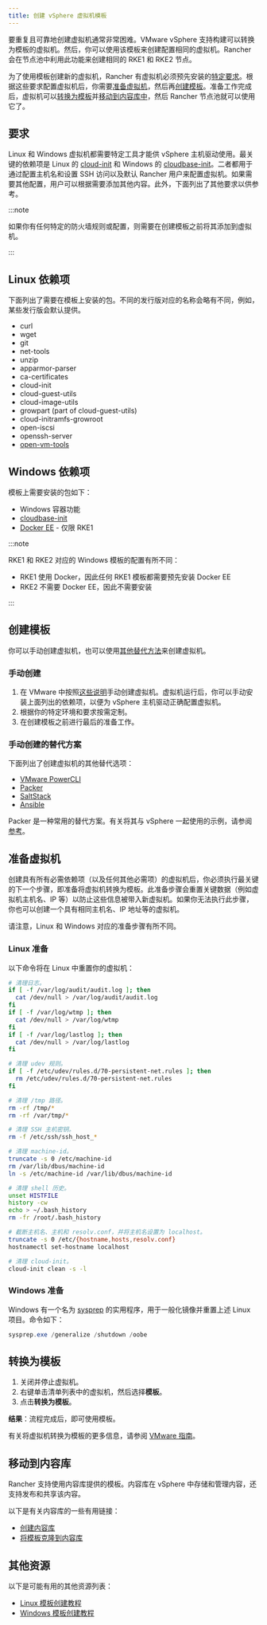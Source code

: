 ```yaml
---
title: 创建 vSphere 虚拟机模板
---
```


要重复且可靠地创建虚拟机通常非常困难。VMware vSphere 支持构建可以转换为模板的虚拟机。然后，你可以使用该模板来创建配置相同的虚拟机。Rancher 会在节点池中利用此功能来创建相同的 RKE1 和 RKE2 节点。

为了使用模板创建新的虚拟机，Rancher 有虚拟机必须预先安装的[特定要求](#要求)。根据这些要求配置虚拟机后，你需要[准备虚拟机](#准备虚拟机)，然后再[创建模板](#创建模板)。准备工作完成后，虚拟机可以[转换为模板](#转换为模板)并[移动到内容库中](#移动到内容库)，然后 Rancher 节点池就可以使用它了。


## 要求

Linux 和 Windows 虚拟机都需要特定工具才能供 vSphere 主机驱动使用。最关键的依赖项是 Linux 的 [cloud-init](https://cloud-init.io/) 和 Windows 的 [cloudbase-init](https://cloudbase.it/cloudbase-init/)。二者都用于通过配置主机名和设置 SSH 访问以及默认 Rancher 用户来配置虚拟机。如果需要其他配置，用户可以根据需要添加其他内容。此外，下面列出了其他要求以供参考。

:::note

如果你有任何特定的防火墙规则或配置，则需要在创建模板之前将其添加到虚拟机。

:::

## Linux 依赖项

下面列出了需要在模板上安装的包。不同的发行版对应的名称会略有不同，例如，某些发行版会默认提供。

* curl
* wget
* git
* net-tools
* unzip
* apparmor-parser
* ca-certificates
* cloud-init
* cloud-guest-utils
* cloud-image-utils
* growpart (part of cloud-guest-utils)
* cloud-initramfs-growroot
* open-iscsi
* openssh-server
* [open-vm-tools](https://docs.vmware.com/en/VMware-Tools/11.3.0/com.vmware.vsphere.vmwaretools.doc/GUID-8B6EA5B7-453B-48AA-92E5-DB7F061341D1.html)

## Windows 依赖项

模板上需要安装的包如下：

* Windows 容器功能
* [cloudbase-init](https://cloudbase.it/cloudbase-init/#download)
* [Docker EE](https://docs.microsoft.com/en-us/virtualization/windowscontainers/quick-start/set-up-environment?tabs=Windows-Server#install-docker) - 仅限 RKE1

:::note

RKE1 和 RKE2 对应的 Windows 模板的配置有所不同：

- RKE1 使用 Docker，因此任何 RKE1 模板都需要预先安装 Docker EE
- RKE2 不需要 Docker EE，因此不需要安装

:::

## 创建模板

你可以手动创建虚拟机，也可以使用[其他替代方法](#手动创建的替代方案)来创建虚拟机。

### 手动创建
1. 在 VMware 中按照[这些说明](https://docs.vmware.com/en/VMware-vSphere/7.0/com.vmware.vsphere.vm_admin.doc/GUID-AE8AFBF1-75D1-4172-988C-378C35C9FAF2.html)手动创建虚拟机。虚拟机运行后，你可以手动安装上面列出的依赖项，以便为 vSphere 主机驱动正确配置虚拟机。
2. 根据你的特定环境和要求按需定制。
3. 在创建模板之前进行最后的准备工作。

### 手动创建的替代方案

下面列出了创建虚拟机的其他替代选项：

* [VMware PowerCLI](https://developer.vmware.com/powercli)
* [Packer](https://www.packer.io/)
* [SaltStack](https://saltproject.io/)
* [Ansible](https://www.ansible.com/)

Packer 是一种常用的替代方案。有关将其与 vSphere 一起使用的示例，请参阅[参考](https://github.com/vmware-samples/packer-examples-for-vsphere)。

## 准备虚拟机

创建具有所有必需依赖项（以及任何其他必需项）的虚拟机后，你必须执行最关键的下一个步骤，即准备将虚拟机转换为模板。此准备步骤会重置关键数据（例如虚拟机主机名、IP 等）以防止这些信息被带入新虚拟机。如果你无法执行此步骤，你也可以创建一个具有相同主机名、IP 地址等的虚拟机。

请注意，Linux 和 Windows 对应的准备步骤有所不同。

### Linux 准备

以下命令将在 Linux 中重置你的虚拟机：

```bash
# 清理日志。
if [ -f /var/log/audit/audit.log ]; then
  cat /dev/null > /var/log/audit/audit.log
fi
if [ -f /var/log/wtmp ]; then
  cat /dev/null > /var/log/wtmp
fi
if [ -f /var/log/lastlog ]; then
  cat /dev/null > /var/log/lastlog
fi

# 清理 udev 规则。
if [ -f /etc/udev/rules.d/70-persistent-net.rules ]; then
  rm /etc/udev/rules.d/70-persistent-net.rules
fi

# 清理 /tmp 路径。
rm -rf /tmp/*
rm -rf /var/tmp/*

# 清理 SSH 主机密钥。
rm -f /etc/ssh/ssh_host_*

# 清理 machine-id。
truncate -s 0 /etc/machine-id
rm /var/lib/dbus/machine-id
ln -s /etc/machine-id /var/lib/dbus/machine-id

# 清理 shell 历史。
unset HISTFILE
history -cw
echo > ~/.bash_history
rm -fr /root/.bash_history

# 截断主机名、主机和 resolv.conf，并将主机名设置为 localhost。
truncate -s 0 /etc/{hostname,hosts,resolv.conf}
hostnamectl set-hostname localhost

# 清理 cloud-init。
cloud-init clean -s -l
```

### Windows 准备

Windows 有一个名为 [sysprep](https://learn.microsoft.com/en-us/windows-hardware/manufacture/desktop/sysprep--generalize--a-windows-installation?view=windows-11) 的实用程序，用于一般化镜像并重置上述 Linux 项目。命令如下：

```PowerShell
sysprep.exe /generalize /shutdown /oobe
```

## 转换为模板

1. 关闭并停止虚拟机。
2. 右键单击清单列表中的虚拟机，然后选择**模板**。
3. 点击**转换为模板**。

**结果**：流程完成后，即可使用模板。

有关将虚拟机转换为模板的更多信息，请参阅 [VMware 指南](https://docs.vmware.com/en/VMware-vSphere/7.0/com.vmware.vsphere.vm_admin.doc/GUID-5B3737CC-28DB-4334-BD18-6E12011CDC9F.html)。

## 移动到内容库

Rancher 支持使用内容库提供的模板。内容库在 vSphere 中存储和管理内容，还支持发布和共享该内容。

以下是有关内容库的一些有用链接：

* [创建内容库](https://docs.vmware.com/en/VMware-vSphere/7.0/com.vmware.vsphere.vm_admin.doc/GUID-2A0F1C13-7336-45CE-B211-610D39A6E1F4.html)
* [将模板克隆到内容库](https://docs.vmware.com/en/VMware-vSphere/7.0/com.vmware.vsphere.vm_admin.doc/GUID-AC1545F0-F8BA-4CD2-96EB-21B3DFAA1DC1.html)

## 其他资源

以下是可能有用的其他资源列表：

* [Linux 模板创建教程](https://docs.microsoft.com/en-us/azure/cloud-adoption-framework/manage/hybrid/server/best-practices/vmware-ubuntu-template)
* [Windows 模板创建教程](https://docs.microsoft.com/en-us/azure/cloud-adoption-framework/manage/hybrid/server/best-practices/vmware-windows-template)
